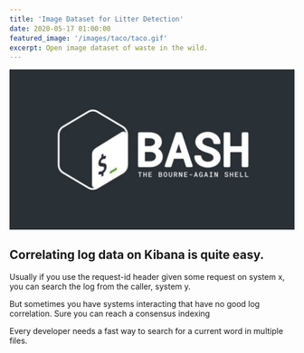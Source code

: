 ```yaml
---
title: 'Image Dataset for Litter Detection'
date: 2020-05-17 01:00:00
featured_image: '/images/taco/taco.gif'
excerpt: Open image dataset of waste in the wild.
---
```


![](/images/shell-script/shell-script-logo.jpg)


## Correlating log data on Kibana is quite easy.

Usually if you use the request-id header given some request on system x, you can search the log from the caller, system y.

But sometimes you have systems interacting that have no good log correlation. Sure you can reach a consensus indexing

 Every developer needs a fast way to search for a current word in multiple files.
